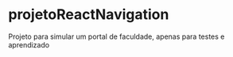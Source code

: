 # projetoReactNavigation
Projeto para simular um portal de faculdade, apenas para testes e aprendizado
